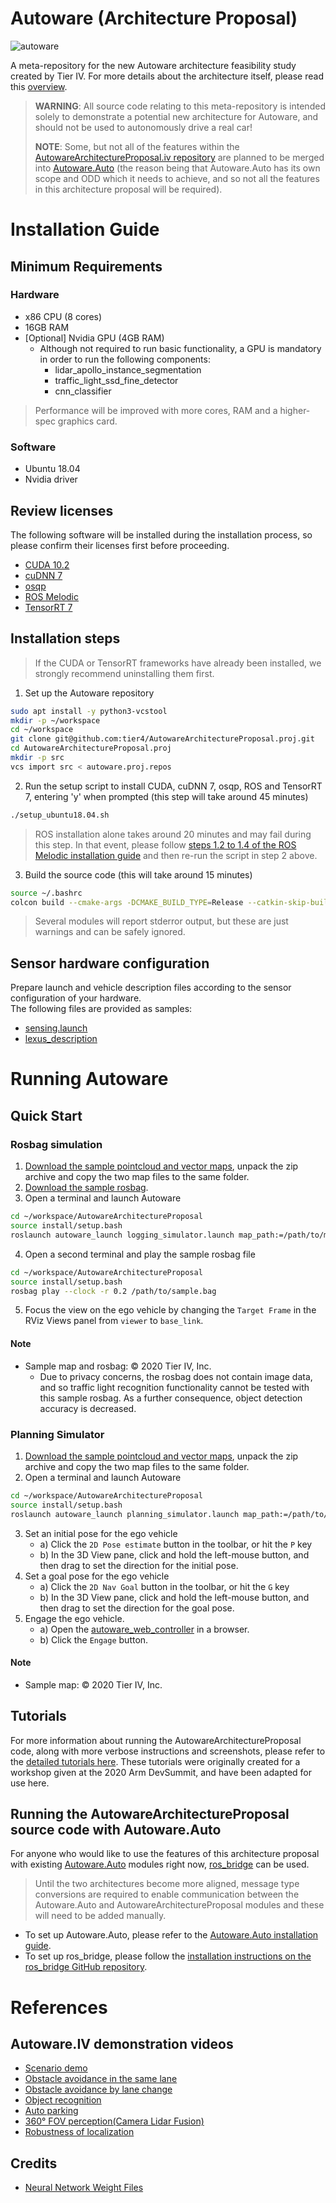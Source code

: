 # Autoware (Architecture Proposal)

![autoware](https://user-images.githubusercontent.com/8327598/69472442-cca50b00-0ded-11ea-9da0-9e2302aa1061.png)

A meta-repository for the new Autoware architecture feasibility study created by Tier IV. For more details about the architecture itself, please read this [overview](/design/Overview.md).

> **WARNING**: All source code relating to this meta-repository is intended solely to demonstrate a potential new architecture for Autoware, and should not be used to autonomously drive a real car!
>
> **NOTE**: Some, but not all of the features within the [AutowareArchitectureProposal.iv repository](https://github.com/tier4/AutowareArchitectureProposal.iv) are planned to be merged into [Autoware.Auto](https://gitlab.com/autowarefoundation/autoware.auto/AutowareAuto) (the reason being that Autoware.Auto has its own scope and ODD which it needs to achieve, and so not all the features in this architecture proposal will be required).

# Installation Guide

## Minimum Requirements

### Hardware

- x86 CPU (8 cores)
- 16GB RAM
- [Optional] Nvidia GPU (4GB RAM)
  - Although not required to run basic functionality, a GPU is mandatory in order to run the following components:
    - lidar_apollo_instance_segmentation
    - traffic_light_ssd_fine_detector
    - cnn_classifier

> Performance will be improved with more cores, RAM and a higher-spec graphics card.

### Software

- Ubuntu 18.04
- Nvidia driver

## Review licenses

The following software will be installed during the installation process, so please confirm their licenses first before proceeding.

- [CUDA 10.2](https://docs.nvidia.com/cuda/eula/index.html)
- [cuDNN 7](https://docs.nvidia.com/deeplearning/sdk/cudnn-sla/index.html)
- [osqp](https://github.com/oxfordcontrol/osqp/blob/master/LICENSE)
- [ROS Melodic](https://github.com/ros/ros/blob/noetic-devel/LICENSE)
- [TensorRT 7](https://docs.nvidia.com/deeplearning/sdk/tensorrt-sla/index.html)

## Installation steps

> If the CUDA or TensorRT frameworks have already been installed, we strongly recommend uninstalling them first.

1. Set up the Autoware repository

```sh
sudo apt install -y python3-vcstool
mkdir -p ~/workspace
cd ~/workspace
git clone git@github.com:tier4/AutowareArchitectureProposal.proj.git
cd AutowareArchitectureProposal.proj
mkdir -p src
vcs import src < autoware.proj.repos
```

2. Run the setup script to install CUDA, cuDNN 7, osqp, ROS and TensorRT 7, entering 'y' when prompted (this step will take around 45 minutes)

```sh
./setup_ubuntu18.04.sh
```

> ROS installation alone takes around 20 minutes and may fail during this step. In that event, please follow [steps 1.2 to 1.4 of the ROS Melodic installation guide](http://wiki.ros.org/melodic/Installation/Ubuntu) and then re-run the script in step 2 above.

3. Build the source code (this will take around 15 minutes)

```sh
source ~/.bashrc
colcon build --cmake-args -DCMAKE_BUILD_TYPE=Release --catkin-skip-building-tests
```

> Several modules will report stderror output, but these are just warnings and can be safely ignored.

## Sensor hardware configuration

Prepare launch and vehicle description files according to the sensor configuration of your hardware.  
The following files are provided as samples:

- [sensing.launch](https://github.com/tier4/autoware_launcher.universe/blob/master/sensing_launch/launch/sensing.launch)
- [lexus_description](https://github.com/tier4/lexus_description.iv.universe)

# Running Autoware

## Quick Start

### Rosbag simulation

1. [Download the sample pointcloud and vector maps](https://drive.google.com/open?id=1ovrJcFS5CZ2H51D8xVWNtEvj_oiXW-zk), unpack the zip archive and copy the two map files to the same folder.
2. [Download the sample rosbag](https://drive.google.com/open?id=1BFcNjIBUVKwupPByATYczv2X4qZtdAeD).
3. Open a terminal and launch Autoware

```sh
cd ~/workspace/AutowareArchitectureProposal
source install/setup.bash
roslaunch autoware_launch logging_simulator.launch map_path:=/path/to/map_folder vehicle_model:=lexus sensor_model:=aip_xx1 rosbag:=true
```

4. Open a second terminal and play the sample rosbag file

```sh
cd ~/workspace/AutowareArchitectureProposal
source install/setup.bash
rosbag play --clock -r 0.2 /path/to/sample.bag
```

5. Focus the view on the ego vehicle by changing the `Target Frame` in the RViz Views panel from `viewer` to `base_link`.

#### Note

- Sample map and rosbag: © 2020 Tier IV, Inc.
  - Due to privacy concerns, the rosbag does not contain image data, and so traffic light recognition functionality cannot be tested with this sample rosbag. As a further consequence, object detection accuracy is decreased.

### Planning Simulator

1. [Download the sample pointcloud and vector maps](https://drive.google.com/open?id=197kgRfSomZzaSbRrjWTx614le2qN-oxx), unpack the zip archive and copy the two map files to the same folder.
2. Open a terminal and launch Autoware

```sh
cd ~/workspace/AutowareArchitectureProposal
source install/setup.bash
roslaunch autoware_launch planning_simulator.launch map_path:=/path/to/map_folder vehicle_model:=lexus sensor_model:=aip_xx1
```

3. Set an initial pose for the ego vehicle
   - a) Click the `2D Pose estimate` button in the toolbar, or hit the `P` key
   - b) In the 3D View pane, click and hold the left-mouse button, and then drag to set the direction for the initial pose.
4. Set a goal pose for the ego vehicle
   - a) Click the `2D Nav Goal` button in the toolbar, or hit the `G` key
   - b) In the 3D View pane, click and hold the left-mouse button, and then drag to set the direction for the goal pose.
5. Engage the ego vehicle.
   - a) Open the [autoware_web_controller](http://localhost:8085/autoware_web_controller/index.html) in a browser.
   - b) Click the `Engage` button.

#### Note

- Sample map: © 2020 Tier IV, Inc.

## Tutorials

For more information about running the AutowareArchitectureProposal code, along with more verbose instructions and screenshots, please refer to the [detailed tutorials here](./docs/tutorials/0_preparation.md). These tutorials were originally created for a workshop given at the 2020 Arm DevSummit, and have been adapted for use here.

## Running the AutowareArchitectureProposal source code with Autoware.Auto

For anyone who would like to use the features of this architecture proposal with existing [Autoware.Auto](https://gitlab.com/autowarefoundation/autoware.auto/AutowareAuto) modules right now, [ros_bridge](https://github.com/ros2/ros1_bridge) can be used.
> Until the two architectures become more aligned, message type conversions are required to enable communication between the Autoware.Auto and AutowareArchitectureProposal modules and these will need to be added manually.

- To set up Autoware.Auto, please refer to the [Autoware.Auto installation guide](https://autowarefoundation.gitlab.io/autoware.auto/AutowareAuto/installation.html).
- To set up ros_bridge, please follow the [installation instructions on the ros_bridge GitHub repository](https://github.com/ros2/ros1_bridge#prerequisites).

# References

## Autoware.IV demonstration videos

- [Scenario demo](https://youtu.be/kn2bIU_g0oY)
- [Obstacle avoidance in the same lane](https://youtu.be/s_4fBDixFJc)
- [Obstacle avoidance by lane change](https://youtu.be/SCIceXW9sqM)
- [Object recognition](https://youtu.be/uhhMIxe1zxQ)
- [Auto parking](https://youtu.be/e9R0F0ZJbWE)
- [360° FOV perception(Camera Lidar Fusion)](https://youtu.be/whzx-2RkVBA)
- [Robustness of localization](https://youtu.be/ydPxWB2jVnM)

## Credits

- [Neural Network Weight Files](./docs/Credits.md)
